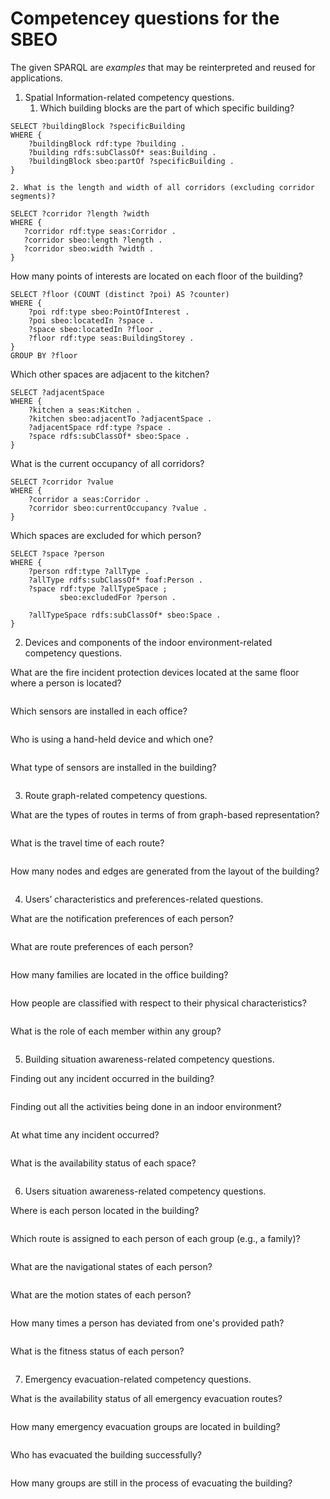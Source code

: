 # Competencey questions for the SBEO

The given SPARQL are _examples_ that may be reinterpreted and reused for applications.

1. Spatial Information-related competency questions.
	1. Which building blocks are the part of which specific building?   
```
SELECT ?buildingBlock ?specificBuilding
WHERE {
    ?buildingBlock rdf:type ?building .
    ?building rdfs:subClassOf* seas:Building .
    ?buildingBlock sbeo:partOf ?specificBuilding . 
}
```
	2. What is the length and width of all corridors (excluding corridor segments)?  
 
 ```
SELECT ?corridor ?length ?width 
WHERE {
    ?corridor rdf:type seas:Corridor .
    ?corridor sbeo:length ?length . 
    ?corridor sbeo:width ?width . 
}
 ```
    
How many points of interests are located on each floor of the building?   
```
SELECT ?floor (COUNT (distinct ?poi) AS ?counter) 
WHERE {
    ?poi rdf:type sbeo:PointOfInterest .
    ?poi sbeo:locatedIn ?space . 
    ?space sbeo:locatedIn ?floor . 
    ?floor rdf:type seas:BuildingStorey .
}
GROUP BY ?floor 
```
    
Which other spaces are adjacent to the kitchen?   
```
SELECT ?adjacentSpace
WHERE {
    ?kitchen a seas:Kitchen .
    ?kitchen sbeo:adjacentTo ?adjacentSpace . 
    ?adjacentSpace rdf:type ?space . 
    ?space rdfs:subClassOf* sbeo:Space .
}
```

What is the current occupancy of all corridors?  
```
SELECT ?corridor ?value
WHERE {
    ?corridor a seas:Corridor .
    ?corridor sbeo:currentOccupancy ?value . 
}
```

Which spaces are excluded for which person?   
```
SELECT ?space ?person
WHERE {
    ?person rdf:type ?allType . 
    ?allType rdfs:subClassOf* foaf:Person . 
    ?space rdf:type ?allTypeSpace ;
           sbeo:excludedFor ?person . 

    ?allTypeSpace rdfs:subClassOf* sbeo:Space .
}
```





2. Devices and components of the indoor environment-related competency questions.

What are the fire incident protection devices located at the same floor where a person is located?  
```
```

Which sensors are installed in each office?   
```
```

Who is using a hand-held device and which one?  
```
```

What type of sensors are installed in the building?   
```
```




3. Route graph-related competency questions.

What are the types of routes in terms of from graph-based representation?   
```
```

What is the travel time of each route?   
```
```

How many nodes and edges are generated from the layout of the building?   
```
```




4. Users’ characteristics and preferences-related questions.

What are the notification preferences of each person?   
```
```

What are route preferences of each person?   
```
```

How many families are located in the office building?  
```
```

How people are classified with respect to their physical characteristics?   
```
```

What is the role of each member within any group?   
```
```





5. Building situation awareness-related competency questions.

Finding out any incident occurred in the building?   
```
```

Finding out all the activities being done in an indoor environment?   
```
```

At what time any incident occurred?   
```
```

What is the availability status of each space?   
```
```



6. Users situation awareness-related competency questions.

Where is each person located in the building?   
```
```

Which route is assigned to each person of each group (e.g., a family)?  
```
```

What are the navigational states of each person?  
```
```

What are the motion states of each person?  
```
```

How many times a person has deviated from one's provided path?   
```
```

What is the fitness status of each person?   
```
```





7. Emergency evacuation-related competency questions.

What is the availability status of all emergency evacuation routes?   
```
```

How many emergency evacuation groups are located in building?   
```
```

Who has evacuated the building successfully?   
```
```

How many groups are still in the process of evacuating the building?   
```
```

